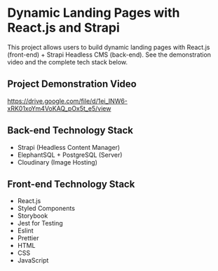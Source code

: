 # Dynamic Landing Pages with React.js and Strapi

This project allows users to build dynamic landing pages with React.js (front-end) + Strapi Headless CMS (back-end). See the demonstration video and the complete tech stack below.

## Project Demonstration Video

https://drive.google.com/file/d/1ei_INW6-xRK01xoYm4VoKAQ_pOx5t_e5/view

## Back-end Technology Stack

+ Strapi (Headless Content Manager)
+ ElephantSQL + PostgreSQL (Server)
+ Cloudinary (Image Hosting)

## Front-end Technology Stack

+ React.js
+ Styled Components
+ Storybook 
+ Jest for Testing
+ Eslint
+ Prettier
+ HTML
+ CSS
+ JavaScript


